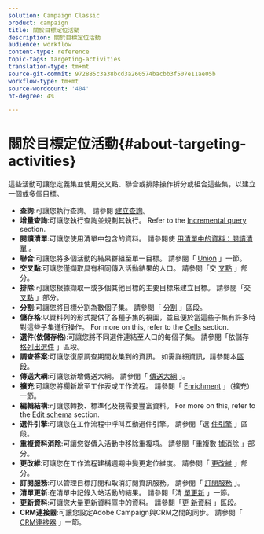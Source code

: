 ```yaml
---
solution: Campaign Classic
product: campaign
title: 關於目標定位活動
description: 關於目標定位活動
audience: workflow
content-type: reference
topic-tags: targeting-activities
translation-type: tm+mt
source-git-commit: 972885c3a38bcd3a260574bacbb3f507e11ae05b
workflow-type: tm+mt
source-wordcount: '404'
ht-degree: 4%

---
```



# 關於目標定位活動{#about-targeting-activities}

這些活動可讓您定義集並使用交叉點、聯合或排除操作拆分或組合這些集，以建立一個或多個目標。

* **查詢**:可讓您執行查詢。 請參閱 [建立查詢](../../workflow/using/query.md#creating-a-query)。
* **增量查詢**:可讓您執行查詢並規劃其執行。 Refer to the [Incremental query](../../workflow/using/incremental-query.md) section.
* **閱讀清單**:可讓您使用清單中包含的資料。 請參閱使 [用清單中的資料：閱讀清單](../../workflow/using/importing-data.md#using-data-from-a-list--read-list) 。
* **聯合**:可讓您將多個活動的結果群組至單一目標。 請參閱「 [Union](../../workflow/using/union.md) 」一節。
* **交叉點**:可讓您僅擷取具有相同傳入活動結果的人口。 請參閱「交 [叉點](../../workflow/using/intersection.md) 」部分。
* **排除**:可讓您根據擷取一或多個其他目標的主要目標來建立目標。 請參閱「交 [叉點](../../workflow/using/intersection.md) 」部分。
* **分割**:可讓您將目標分割為數個子集。 請參閱「 [分割](../../workflow/using/split.md) 」區段。
* **儲存格**:以資料列的形式提供了各種子集的視圖，並且便於當這些子集有許多時對這些子集進行操作。 For more on this, refer to the [Cells](../../workflow/using/cells.md) section.
* **選件(依儲存格**):可讓您將不同選件連結至人口的每個子集。 請參閱「依儲存 [格列出選件](../../workflow/using/offers-by-cell.md) 」區段。
* **調查答案**:可讓您復原調查期間收集到的資訊。 如需詳細資訊，請參閱本[區段](../../web/using/getting-started-with-surveys.md)。
* **傳送大綱**:可讓您新增傳送大綱。 請參閱「 [傳送大綱](../../workflow/using/delivery-outline.md) 」。
* **擴充**:可讓您將欄新增至工作表或工作流程。 請參閱「 [Enrichment](../../workflow/using/enrichment.md) 」（擴充）一節。
* **編輯結構**:可讓您轉換、標準化及視需要豐富資料。 For more on this, refer to the [Edit schema](../../workflow/using/edit-schema.md) section.
* **選件引擎**:可讓您在工作流程中呼叫互動選件引擎。 請參閱「選 [件引擎](../../workflow/using/offer-engine.md) 」區段。
* **重複資料消除**:可讓您從傳入活動中移除重複項。 請參閱「重複數 [據消除](../../workflow/using/deduplication.md) 」部分。
* **更改維**:可讓您在工作流程建構週期中變更定位維度。 請參閱「 [更改維](../../workflow/using/change-dimension.md) 」部分。
* **訂閱服務**:可以管理目標訂閱和取消訂閱資訊服務。 請參閱「 [訂閱服務](../../workflow/using/subscription-services.md) 」。
* **清單更新**:在清單中記錄入站活動的結果。 請參閱「清 [單更新](../../workflow/using/list-update.md) 」一節。
* **更新資料**:可讓您大量更新資料庫中的資料。 請參閱「更 [新資料](../../workflow/using/update-data.md) 」區段。
* **CRM連接器**:可讓您設定Adobe Campaign與CRM之間的同步。 請參閱「 [CRM連接器](../../workflow/using/crm-connector.md) 」一節。

